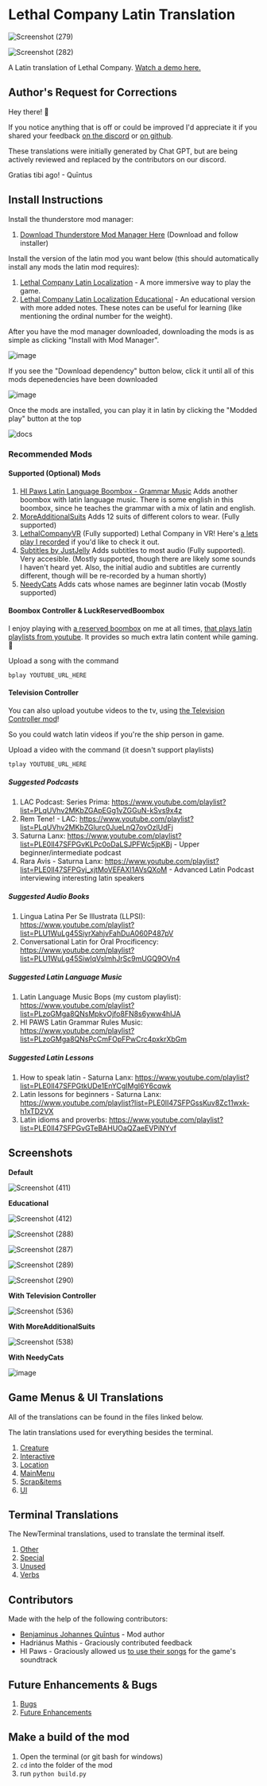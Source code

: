 # Lethal Company Latin Translation

![Screenshot (279)](https://github.com/benjenkinsv95/lethal-company-latin-mod/assets/6377344/d2a7fd94-b074-4f67-8308-324c48f7ff33)

![Screenshot (282)](https://github.com/benjenkinsv95/lethal-company-latin-mod/assets/6377344/7faab851-6fc0-49c8-93dd-9cf5aa88330e)

A Latin translation of Lethal Company. [Watch a demo here.](https://www.youtube.com/watch?v=Czz-cJUbtaM)

## Author's Request for Corrections

Hey there! 👋

If you notice anything that is off or could be improved I'd appreciate it if you shared your feedback [on the discord](https://discord.gg/ludus) or [on github](https://github.com/benjenkinsv95/lethal-company-latin-mod/issues/new).

These translations were initially generated by Chat GPT, but are being actively reviewed and replaced by the contributors on our discord.

Gratias tibi ago! - Quīntus

## Install Instructions

Install the thunderstore mod manager:
1. [Download Thunderstore Mod Manager Here](https://www.overwolf.com/app/Thunderstore-Thunderstore_Mod_Manager) (Download and follow installer)

Install the version of the latin mod you want below (this should automatically install any mods the latin mod requires):
1. [Lethal Company Latin Localization](https://thunderstore.io/c/lethal-company/p/LudusTranslationis/Lethal_Company_Latin_Localization/) - A more immersive way to play the game.
2. [Lethal Company Latin Localization Educational](https://thunderstore.io/c/lethal-company/p/LudusTranslationis/Lethal_Company_Latin_Educational/) - An educational version with more added notes. These notes can be useful for learning (like mentioning the ordinal number for the weight).

After you have the mod manager downloaded, downloading the mods is as simple as clicking "Install with Mod Manager".

![image](https://github.com/benjenkinsv95/lethal-company-latin-mod/assets/6377344/ce9296b6-60be-4c08-bd0a-e52062891eb4)

If you see the "Download dependency" button below, click it until all of this mods depenedencies have been downloaded

![image](https://github.com/benjenkinsv95/lethal-company-latin-mod/assets/6377344/a967d6f4-50c5-4d6d-b000-a1a47ed43143)

Once the mods are installed, you can play it in latin by clicking the "Modded play" button at the top

![docs](https://github.com/benjenkinsv95/lethal-company-latin-mod/assets/6377344/a23be6cf-0951-47ad-a86b-26dc56366067)

### Recommended Mods

#### Supported (Optional) Mods

1. [HI Paws Latin Language Boombox - Grammar Music](https://thunderstore.io/c/lethal-company/p/LudusTranslationis/HI_PAWS_LATIN_BOOMBOX/) Adds another boombox with latin language music. There is some english in this boombox, since he teaches the grammar with a mix of latin and english.
2. [MoreAdditionalSuits](https://thunderstore.io/c/lethal-company/p/ChooMcoo/MoreAdditionalSuits/) Adds 12 suits of different colors to wear. (Fully supported)
3. [LethalCompanyVR](https://thunderstore.io/c/lethal-company/p/DaXcess/LethalCompanyVR/) (Fully supported) Lethal Company in VR! Here's [a lets play I recorded](https://www.youtube.com/watch?v=VgfxZVCrRF4) if you'd like to check it out.
4. [Subtitles by JustJelly](https://thunderstore.io/c/lethal-company/p/JustJelly/Subtitles/) Adds subtitles to most audio (Fully supported). Very accesible. (Mostly supported, though there are likely some sounds I haven't heard yet. Also, the initial audio and subtitles are currently different, though will be re-recorded by a human shortly)
5. [NeedyCats](https://thunderstore.io/c/lethal-company/p/Jordo/NeedyCats/) Adds cats whose names are beginner latin vocab (Mostly supported)

#### Boombox Controller & LuckReservedBoombox

I enjoy playing with [a reserved boombox](https://thunderstore.io/c/lethal-company/p/Luck/LuckReservedBoombox/) on me at all times, [that plays latin playlists from youtube](https://thunderstore.io/c/lethal-company/p/KoderTeh/Boombox_Controller/). It provides so much extra latin content while gaming. 🙂

Upload a song with the command 

```
bplay YOUTUBE_URL_HERE
```

#### Television Controller

You can also upload youtube videos to the tv, using [the Television Controller mod](https://thunderstore.io/c/lethal-company/p/KoderTeh/Television_Controller/)!


So you could watch latin videos if you're the ship person in game.

Upload a video with the command (it doesn't support playlists)

```
tplay YOUTUBE_URL_HERE
```

##### Suggested Podcasts
1. LAC Podcast: Series Prima: https://www.youtube.com/playlist?list=PLqUVhv2MKbZGApEGg1vZGGuN-kSvs9x4z
2. Rem Tene! - LAC: https://www.youtube.com/playlist?list=PLqUVhv2MKbZGlurc0JueLnQ7ovOzlUdFj
1. Saturna Lanx: https://www.youtube.com/playlist?list=PLE0lI47SFPGvKLPc0oDaLSJPFWc5jpKBj - Upper beginner/intermediate podcast
2. Rara Avis - Saturna Lanx: https://www.youtube.com/playlist?list=PLE0lI47SFPGvj_xjtMoVEFAXI1AVsQXoM - Advanced Latin Podcast interviewing interesting latin speakers

##### Suggested Audio Books
1. Lingua Latina Per Se Illustrata (LLPSI): https://www.youtube.com/playlist?list=PLU1WuLg45SiyrXahjvFahDuA060P487pV
2. Conversational Latin for Oral Procificency: https://www.youtube.com/playlist?list=PLU1WuLg45SiwIqVslmhJrSc9mUGQ9OVn4


##### Suggested Latin Language Music
1. Latin Language Music Bops (my custom playlist): https://www.youtube.com/playlist?list=PLzoGMga8QNsMpkvOjfo8FN8s6yww4hIJA
2. HI PAWS Latin Grammar Rules Music: https://www.youtube.com/playlist?list=PLzoGMga8QNsPcCmFOpFPwCrc4pxkrXbGm

##### Suggested Latin Lessons
1. How to speak latin - Saturna Lanx: https://www.youtube.com/playlist?list=PLE0lI47SFPGtkUDe1EnYCgIMgI6Y6cqwk
2. Latin lessons for beginners - Saturna Lanx: https://www.youtube.com/playlist?list=PLE0lI47SFPGssKuv8Zc11wxk-h1xTD2VX
3. Latin idioms and proverbs: https://www.youtube.com/playlist?list=PLE0lI47SFPGvGTeBAHUOaQZaeEVPiNYvf


## Screenshots

**Default**

![Screenshot (411)](https://github.com/benjenkinsv95/lethal-company-latin-mod/assets/6377344/60eb8cea-c616-4046-911e-ef93af9013fa)


**Educational**

![Screenshot (412)](https://github.com/benjenkinsv95/lethal-company-latin-mod/assets/6377344/87cb0e7a-df16-4bac-8cd8-e3625e703c9d)

![Screenshot (288)](https://github.com/benjenkinsv95/lethal-company-latin-mod/assets/6377344/cea58d03-2c9a-4b55-ae1e-da585b1fd788)

![Screenshot (287)](https://github.com/benjenkinsv95/lethal-company-latin-mod/assets/6377344/0c80061f-0eb6-4ab8-b4eb-1724c173dfd1)

![Screenshot (289)](https://github.com/benjenkinsv95/lethal-company-latin-mod/assets/6377344/e2641e3d-a193-448d-86f8-ec0b773e960e)

![Screenshot (290)](https://github.com/benjenkinsv95/lethal-company-latin-mod/assets/6377344/3d908d96-d2e2-419f-b9a4-611b7ca746c6)

**With Television Controller**

![Screenshot (536)](https://github.com/benjenkinsv95/lethal-company-latin-mod/assets/6377344/1f8ec889-d6c6-4815-8448-b215a676bd0c)

**With MoreAdditionalSuits**

![Screenshot (538)](https://github.com/benjenkinsv95/lethal-company-latin-mod/assets/6377344/d72bf222-16f2-4452-a3a8-254e7634b478)


**With NeedyCats**

![image](https://github.com/benjenkinsv95/lethal-company-latin-mod/assets/6377344/6b6ba9e4-4d06-4cb6-b2d0-95102a1335ae)


## Game Menus & UI Translations
All of the translations can be found in the files linked below.

The latin translations used for everything besides the terminal.

1. [Creature](https://github.com/benjenkinsv95/lethal-company-latin-mod/blob/main/BepInEx/config/la/Creature.txt)
2. [Interactive](https://github.com/benjenkinsv95/lethal-company-latin-mod/blob/main/BepInEx/config/la/Interactive.txt)
3. [Location](https://github.com/benjenkinsv95/lethal-company-latin-mod/blob/main/BepInEx/config/la/Location.txt)
4. [MainMenu](https://github.com/benjenkinsv95/lethal-company-latin-mod/blob/main/BepInEx/config/la/MainMenu.txt)
5. [Scrap&items](https://github.com/benjenkinsv95/lethal-company-latin-mod/blob/main/BepInEx/config/la/Scrap&items.txt)
6. [UI](https://github.com/benjenkinsv95/lethal-company-latin-mod/blob/main/BepInEx/config/la/UI.txt)

## Terminal Translations
The NewTerminal translations, used to translate the terminal itself.

1. [Other](https://github.com/benjenkinsv95/lethal-company-latin-mod/blob/main/BepInEx/config/NewTerminal-Other.cfg)
2. [Special](https://github.com/benjenkinsv95/lethal-company-latin-mod/blob/main/BepInEx/config/NewTerminal-Special.cfg)
3. [Unused](https://github.com/benjenkinsv95/lethal-company-latin-mod/blob/main/BepInEx/config/NewTerminal-Unused.cfg)
4. [Verbs](https://github.com/benjenkinsv95/lethal-company-latin-mod/blob/main/BepInEx/config/NewTerminal-Verbs.cfg)

## Contributors

Made with the help of the following contributors:

* [Benjaminus Johannes Quīntus](https://ben-jenkins.com/welcome) - Mod author
* Hadriánus Mathis - Graciously contributed feedback
* HI Paws - Graciously allowed us [to use their songs](https://www.youtube.com/c/HIPAWS) for the game's soundtrack

## Future Enhancements & Bugs

1. [Bugs](https://github.com/benjenkinsv95/lethal-company-latin-mod/labels/bug)
2. [Future Enhancements](https://github.com/benjenkinsv95/lethal-company-latin-mod/labels/enhancement)

## Make a build of the mod

1. Open the terminal (or git bash for windows)
2. `cd` into the folder of the mod
3. run `python build.py`
